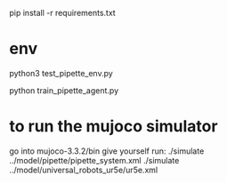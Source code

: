 pip install -r requirements.txt

# env

python3 test_pipette_env.py

python train_pipette_agent.py

# to run the mujoco simulator

go into mujoco-3.3.2/bin
give yourself
run: ./simulate ../model/pipette/pipette_system.xml
./simulate ../model/universal_robots_ur5e/ur5e.xml
